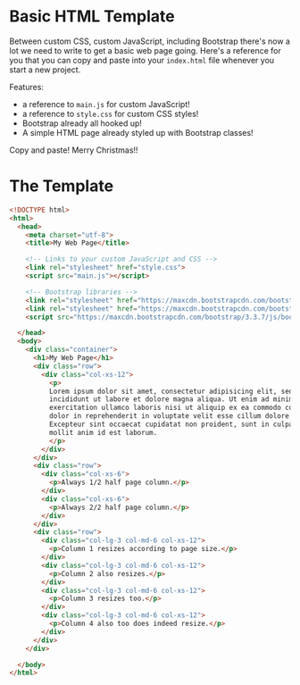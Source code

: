 # Basic HTML Template

Between custom CSS, custom JavaScript, including Bootstrap
there's now a lot we need to write to get a basic web page going. Here's a
reference for you that you can copy and paste into your `index.html` file
whenever you start a new project.

Features:
- a reference to `main.js` for custom JavaScript!
- a reference to `style.css` for custom CSS styles!
- Bootstrap already all hooked up!
- A simple HTML page already styled up with Bootstrap classes!

Copy and paste! Merry Christmas!!

# The Template

```html
<!DOCTYPE html>
<html>
  <head>
    <meta charset="utf-8">
    <title>My Web Page</title>

    <!-- Links to your custom JavaScript and CSS -->
    <link rel="stylesheet" href="style.css">
    <script src="main.js"></script>

    <!-- Bootstrap libraries -->
    <link rel="stylesheet" href="https://maxcdn.bootstrapcdn.com/bootstrap/3.3.7/css/bootstrap.min.css" integrity="sha384-BVYiiSIFeK1dGmJRAkycuHAHRg32OmUcww7on3RYdg4Va+PmSTsz/K68vbdEjh4u" crossorigin="anonymous">
    <link rel="stylesheet" href="https://maxcdn.bootstrapcdn.com/bootstrap/3.3.7/css/bootstrap-theme.min.css" integrity="sha384-rHyoN1iRsVXV4nD0JutlnGaslCJuC7uwjduW9SVrLvRYooPp2bWYgmgJQIXwl/Sp" crossorigin="anonymous">
    <script src="https://maxcdn.bootstrapcdn.com/bootstrap/3.3.7/js/bootstrap.min.js" integrity="sha384-Tc5IQib027qvyjSMfHjOMaLkfuWVxZxUPnCJA7l2mCWNIpG9mGCD8wGNIcPD7Txa" crossorigin="anonymous"></script>

  </head>
  <body>
    <div class="container">
      <h1>My Web Page</h1>
      <div class="row">
        <div class="col-xs-12">
          <p>
          Lorem ipsum dolor sit amet, consectetur adipisicing elit, sed do eiusmod tempor
          incididunt ut labore et dolore magna aliqua. Ut enim ad minim veniam, quis nostrud
          exercitation ullamco laboris nisi ut aliquip ex ea commodo consequat. Duis aute irure
          dolor in reprehenderit in voluptate velit esse cillum dolore eu fugiat nulla pariatur.
          Excepteur sint occaecat cupidatat non proident, sunt in culpa qui officia deserunt
          mollit anim id est laborum.
          </p>
        </div>
      </div>
      <div class="row">
        <div class="col-xs-6">
          <p>Always 1/2 half page column.</p>
        </div>
        <div class="col-xs-6">
          <p>Always 2/2 half page column.</p>
        </div>
      </div>
      <div class="row">
        <div class="col-lg-3 col-md-6 col-xs-12">
          <p>Column 1 resizes according to page size.</p>
        </div>
        <div class="col-lg-3 col-md-6 col-xs-12">
          <p>Column 2 also resizes.</p>
        </div>
        <div class="col-lg-3 col-md-6 col-xs-12">
          <p>Column 3 resizes too.</p>
        </div>
        <div class="col-lg-3 col-md-6 col-xs-12">
          <p>Column 4 also too does indeed resize.</p>
        </div>
      </div>
    </div>

  </body>
</html>
```
